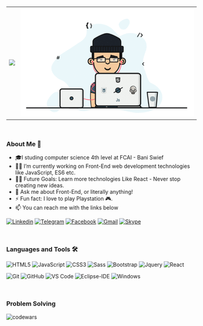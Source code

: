 <table>
          <tr>
              <td align="center">
                        <img src="https://readme-typing-svg.herokuapp.com?font=Poppins&size=28&color=6571FF&center=true&vCenter=true&lines=Hi!+I+am+Ahmed+Farag+%F0%9F%91%8F;Front+End+Developer+%F0%9F%92%BB">
                    </td>
              <td align="center">
                  <img src="coder.gif" alt="banner that says Ahmed Farag - Front End Developer">
              </td>
          </tr>
</table>

<br>

### About Me 📌

<!--<img align="right" alt="GIF" height="160px" src="https://media.giphy.com/media/du3J3cXyzhj75IOgvA/giphy.gif" /> -->

- 🎓I studing computer science 4th level at FCAI - Bani Swief
- 👨‍💻 I’m currently working on Front-End web development technologies like JavaScript, ES6 etc.
- 💪🏼 Future Goals: Learn more technologies Like React - Never stop creating new ideas.
- :speech_balloon: Ask me about Front-End, or literally anything!
- ⚡ Fun fact: I love to play Playstation 🎮.
- :mailbox: You can reach me with the links below

[![Linkedin](https://img.shields.io/badge/-LINKEDIN-0077B5?style=for-the-badge&logo=linkedin&logoColor=white)](https://www.linkedin.com/in/ahmed-farag-395702199)
[![Telegram](https://img.shields.io/badge/-Telegram-1ca0f1?style=for-the-badge&labelColor=1ca0f1&logo=telegram&logoColor=white)](https://t.me/ElBrazily18)
[![Facebook](https://img.shields.io/badge/-Facebook-036be4?style=for-the-badge&logo=Facebook&logoColor=white)](https://www.facebook.com/ahmedf.elbrazily/)
[![Gmail](https://img.shields.io/badge/-GMAIL-D14836?style=for-the-badge&logo=gmail&logoColor=white)](mailto:ahmedfaragfdfdfd@gmail.com)
[![Skype](https://img.shields.io/badge/-Skype-036be4?style=for-the-badge&logo=Skype&logoColor=white)](https://join.skype.com/invite/HhsQpj5iEZFj)

<br>

### Languages and Tools 🛠

![HTML5](https://img.shields.io/badge/-HTML5-%23E44D27?style=for-the-badge&logo=html5&logoColor=ffffff)
![JavaScript](https://img.shields.io/badge/-JavaScript-%23F7DF1C?style=for-the-badge&logo=javascript&logoColor=000000&labelColor=%23F7DF1C&color=%23FFCE5A)
![CSS3](https://img.shields.io/badge/-CSS3-%231572B6?style=for-the-badge&logo=css3)
![Sass](https://img.shields.io/badge/-Sass-%23CC6699?style=for-the-badge&logo=sass&logoColor=ffffff)
![Bootstrap](https://img.shields.io/badge/-Bootstrap-563D7C?style=for-the-badge&logo=Bootstrap)
![Jquery](https://img.shields.io/badge/-Jquery-%231572B6?style=for-the-badge&logo=jquery&logoColor=ffffff)
![React](https://img.shields.io/badge/-React-61DBFB?style=for-the-badge&logo=react&logoColor=000000)

![Git](https://img.shields.io/badge/-Git-%23F05032?style=for-the-badge&logo=git&logoColor=%23ffffff)
![GitHub](https://img.shields.io/badge/-GitHub-181717?style=for-the-badge&logo=github)
![VS Code](http://img.shields.io/badge/-VS%20Code-007ACC?style=for-the-badge&logo=visual-studio-code&logoColor=ffffff)
![Eclipse-IDE](http://img.shields.io/badge/-Eclipse-2C2255?style=for-the-badge&logo=eclipse&logoColor=ffffff)
![Windows](http://img.shields.io/badge/-Windows-0078D6?style=for-the-badge&logo=windows&logoColor=ffffff)

<br>

### Problem Solving
![codewars](https://www.codewars.com/users/AhmedFarag18/badges/large)
